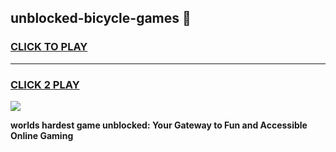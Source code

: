 
## unblocked-bicycle-games 👋
<h3>
<a href="https://premium.freeplayer.one?title=unblocked-bicycle-games&ref=14F">CLICK TO PLAY</a></h3>
<hr>

<h3>
<a href="https://premium.freeplayer.one?title=unblocked-bicycle-games&ref=14F">CLICK 2 PLAY</a>
  
</h3>

<a href="https://premium.freeplayer.one?title=unblocked-bicycle-games&ref=12F/"><img src="https://clearcache.store/games.png"></a>


**worlds hardest game unblocked: Your Gateway to Fun and Accessible Online Gaming**
